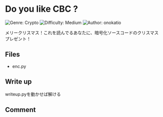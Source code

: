 # Do you like CBC ?

![Genre: Crypto](https://img.shields.io/badge/genre-Crypto-brightgreen?style=for-the-badge)
![Difficulty: Medium](https://img.shields.io/badge/difficulty-Medium-blue?style=for-the-badge)
![Author: onokatio](https://img.shields.io/badge/author-onokatio-lightgrey?style=for-the-badge)

メリークリスマス！これを読んでるあなたに、暗号化ソースコードのクリスマスプレゼント！

## Files

- enc.py

## Write up

writeup.pyを動かせば解ける

## Comment
